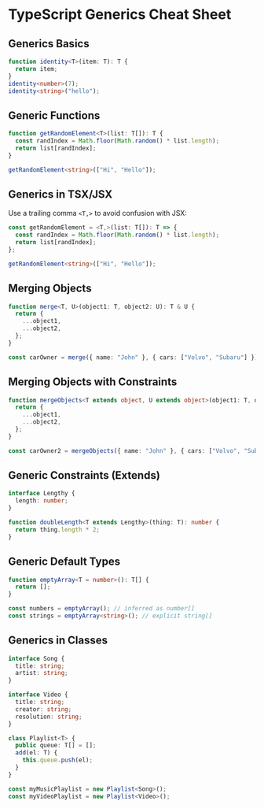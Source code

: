 # TypeScript Generics Cheat Sheet

## Generics Basics

```ts
function identity<T>(item: T): T {
  return item;
}
identity<number>(7);
identity<string>("hello");
```

## Generic Functions

```ts
function getRandomElement<T>(list: T[]): T {
  const randIndex = Math.floor(Math.random() * list.length);
  return list[randIndex];
}

getRandomElement<string>(["Hi", "Hello"]);
```

## Generics in TSX/JSX

Use a trailing comma `<T,>` to avoid confusion with JSX:

```ts
const getRandomElement = <T,>(list: T[]): T => {
  const randIndex = Math.floor(Math.random() * list.length);
  return list[randIndex];
};

getRandomElement<string>(["Hi", "Hello"]);
```

## Merging Objects

```ts
function merge<T, U>(object1: T, object2: U): T & U {
  return {
    ...object1,
    ...object2,
  };
}

const carOwner = merge({ name: "John" }, { cars: ["Volvo", "Subaru"] });
```

## Merging Objects with Constraints

```ts
function mergeObjects<T extends object, U extends object>(object1: T, object2: U): T & U {
  return {
    ...object1,
    ...object2,
  };
}

const carOwner2 = mergeObjects({ name: "John" }, { cars: ["Volvo", "Subaru"] });
```

## Generic Constraints (Extends)

```ts
interface Lengthy {
  length: number;
}

function doubleLength<T extends Lengthy>(thing: T): number {
  return thing.length * 2;
}
```

## Generic Default Types

```ts
function emptyArray<T = number>(): T[] {
  return [];
}

const numbers = emptyArray(); // inferred as number[]
const strings = emptyArray<string>(); // explicit string[]
```

## Generics in Classes

```ts
interface Song {
  title: string;
  artist: string;
}

interface Video {
  title: string;
  creator: string;
  resolution: string;
}

class Playlist<T> {
  public queue: T[] = [];
  add(el: T) {
    this.queue.push(el);
  }
}

const myMusicPlaylist = new Playlist<Song>();
const myVideoPlaylist = new Playlist<Video>();
```
